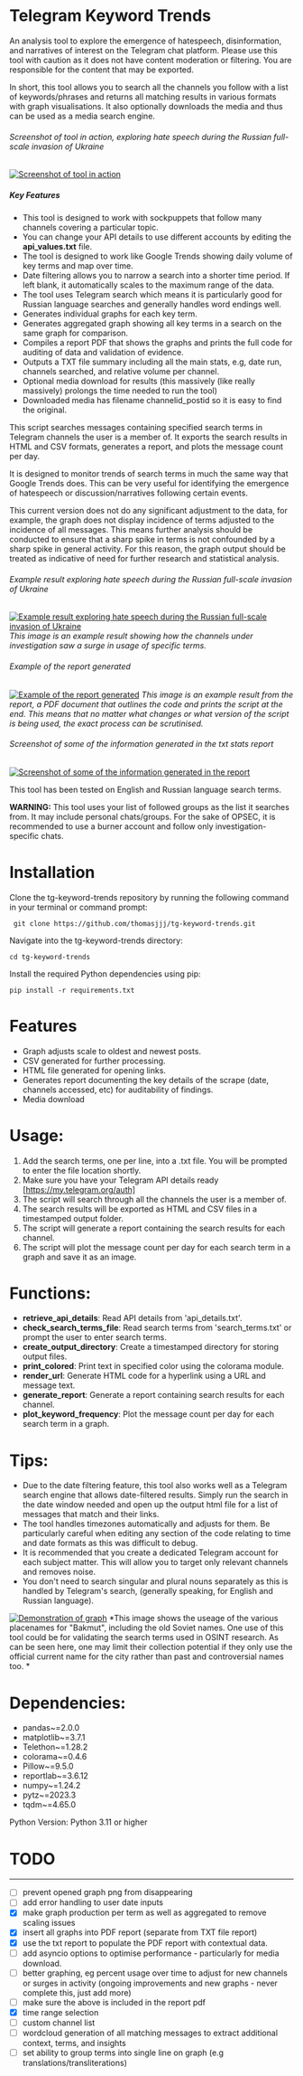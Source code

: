 # Telegram Keyword Trends
An analysis tool to explore the emergence of hatespeech, disinformation, and narratives of interest on the Telegram chat platform. Please use this tool with caution as it does not have content moderation or filtering. You are responsible for the content that may be exported.

In short, this tool allows you to search all the channels you follow with a list of keywords/phrases and returns all matching results in various formats with graph visualisations. It also optionally downloads the media and thus can be used as a media search engine.

###### Screenshot of tool in action, exploring hate speech during the Russian full-scale invasion of Ukraine
[![Screenshot of tool in action](https://user-images.githubusercontent.com/118008765/230943146-8c7fc77f-0b2f-4bf3-8f07-9e3d959ca30c.png "Screenshot of tool in action")](https://user-images.githubusercontent.com/118008765/230943146-8c7fc77f-0b2f-4bf3-8f07-9e3d959ca30c.png "Screenshot of tool in action")


##### Key Features
- This tool is designed to work with sockpuppets that follow many channels covering a particular topic.
- You can change your API details to use different accounts by editing the **api_values.txt** file.
- The tool is designed to work like Google Trends showing daily volume of key terms and map over time.
- Date filtering allows you to narrow a search into a shorter time period. If left blank, it automatically scales to the maximum range of the data.
- The tool uses Telegram search which means it is particularly good for Russian language searches and generally handles word endings well.
- Generates individual graphs for each key term.
- Generates aggregated graph showing all key terms in a search on the same graph for comparison.
- Compiles a report PDF that shows the graphs and prints the full code for auditing of data and validation of evidence.
- Outputs a TXT file summary including all the main stats, e.g, date run, channels searched, and relative volume per channel.
- Optional media download for results (this massively (like really massively) prolongs the time needed to run the tool)
- Downloaded media has filename channelid_postid so it is easy to find the original.



This script searches messages containing specified search terms in Telegram channels the user is a member of. It exports the search results in HTML and CSV formats, generates a report, and plots the message count per day.

It is designed to monitor trends of search terms in much the same way that Google Trends does. This can be very useful for identifying the emergence of hatespeech or discussion/narratives following certain events.

This current version does not do any significant adjustment to the data, for example, the graph does not display incidence of terms adjusted to the incidence of all messages. This means further analysis should be conducted to ensure that a sharp spike in terms is not confounded by a sharp spike in general activity. For this reason, the graph output should be treated as indicative of need for further research and statistical analysis.

###### Example result exploring hate speech during the Russian full-scale invasion of Ukraine
[![Example result exploring hate speech during the Russian full-scale invasion of Ukraine](https://user-images.githubusercontent.com/118008765/230750727-0a4f74db-9ab2-41df-b49a-c1ec2c785753.png "Example result exploring hate speech during the Russian full-scale invasion of Ukraine")](https://user-images.githubusercontent.com/118008765/230750727-0a4f74db-9ab2-41df-b49a-c1ec2c785753.png "Example result exploring hate speech during the Russian full-scale invasion of Ukraine")
*This image is an example result showing how the channels under investigation saw a surge in usage of specific terms.*

###### Example of the report generated 
[![Example of the report generated](https://user-images.githubusercontent.com/118008765/231264336-74be2122-dcec-4146-ac51-a5062a79e436.png "Example of the report generated")](https://user-images.githubusercontent.com/118008765/231264336-74be2122-dcec-4146-ac51-a5062a79e436.png "Example of the report generated")
*This image is an example result from the report, a PDF document that outlines the code and prints the script at the end. This means that no matter what changes or what version of the script is being used, the exact process can be scrutinised.*

###### Screenshot of some of the information generated in the txt stats report

[![Screenshot of some of the information generated in the report](https://user-images.githubusercontent.com/118008765/230942324-d42d96da-8df4-4a87-8201-360852b2f662.png "xxx")](https://user-images.githubusercontent.com/118008765/230942324-d42d96da-8df4-4a87-8201-360852b2f662.png "xxx")

This tool has been tested on English and Russian language search terms.

**WARNING:** This tool uses your list of followed groups as the list it searches from. It may include personal chats/groups. For the sake of OPSEC, it is recommended to use a burner account and follow only investigation-specific chats.

# Installation
Clone the tg-keyword-trends repository by running the following command in your terminal or command prompt:

``` git clone https://github.com/thomasjjj/tg-keyword-trends.git```

Navigate into the tg-keyword-trends directory:

```cd tg-keyword-trends```

Install the required Python dependencies using pip:

```pip install -r requirements.txt```

# Features
- Graph adjusts scale to oldest and newest posts.
- CSV generated for further processing.
- HTML file generated for opening links.
- Generates report documenting the key details of the scrape (date, channels accessed, etc) for auditability of findings.
- Media download

# Usage:

1. Add the search terms, one per line, into a .txt file. You will be prompted to enter the file location shortly.
2. Make sure you have your Telegram API details ready [https://my.telegram.org/auth]
3. The script will search through all the channels the user is a member of.
4. The search results will be exported as HTML and CSV files in a timestamped output folder.
5. The script will generate a report containing the search results for each channel.
6. The script will plot the message count per day for each search term in a graph and save it as an image.


# Functions:

- **retrieve_api_details**: Read API details from 'api_details.txt'.
- **check_search_terms_file**: Read search terms from 'search_terms.txt' or prompt the user to enter search terms.
- **create_output_directory**: Create a timestamped directory for storing output files.
- **print_colored**: Print text in specified color using the colorama module.
- **render_url**: Generate HTML code for a hyperlink using a URL and message text.
- **generate_report**: Generate a report containing search results for each channel.
- **plot_keyword_frequency**: Plot the message count per day for each search term in a graph.

# Tips:
- Due to the date filtering feature, this tool also works well as a Telegram search engine that allows date-filtered results. Simply run the search in the date window needed and open up the output html file for a list of messages that match and their links.
- The tool handles timezones automatically and adjusts for them. Be particularly careful when editing any section of the code relating to time and date formats as this was difficult to debug. 
- It is recommended that you create a dedicated Telegram account for each subject matter. This will allow you to target only relevant channels and removes noise. 
- You don't need to search singular and plural nouns separately as this is handled by Telegram's search, (generally speaking, for English and Russian language).

[![Demonstration of graph](https://user-images.githubusercontent.com/118008765/232030941-aa506853-48ba-4433-8abf-1ee454ea1e5b.png "Demonstration of graph")](https://user-images.githubusercontent.com/118008765/232030941-aa506853-48ba-4433-8abf-1ee454ea1e5b.png "Demonstration of graph")
*This image shows the useage of the various placenames for "Bakmut", including the old Soviet names. One use of this tool could be for validating the search terms used in OSINT research. As can be seen here, one may limit their collection potential if they only use the official current name for the city rather than past and controversial names too. *

# Dependencies:

- pandas~=2.0.0
- matplotlib~=3.7.1
- Telethon~=1.28.2
- colorama~=0.4.6
- Pillow~=9.5.0
- reportlab~=3.6.12
- numpy~=1.24.2
- pytz~=2023.3
- tqdm~=4.65.0

Python Version: Python 3.11 or higher

# TODO

------------

- [ ] prevent opened graph png from disappearing
- [ ] add error handling to user date inputs
- [x] make graph production per term as well as aggregated to remove scaling issues
- [x] insert all graphs into PDF report (separate from TXT file report)
- [x] use the txt report to populate the PDF report with contextual data.
- [ ] add asyncio options to optimise performance - particularly for media download.
- [ ] better graphing, eg percent usage over time to adjust for new channels or surges in activity (ongoing improvements and new graphs - never complete this, just add more)
- [ ] make sure the above is included in the report pdf
- [x] time range selection
- [ ] custom channel list
- [ ] wordcloud generation of all matching messages to extract additional context, terms, and insights
- [ ] set ability to group terms into single line on graph (e.g translations/transliterations)
